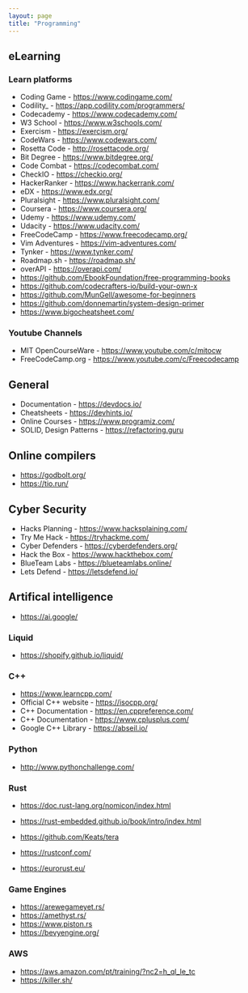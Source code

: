 ```yaml
---
layout: page
title: "Programming"
---
```


## eLearning

### Learn platforms

+ Coding Game - https://www.codingame.com/
+ Codility_ - https://app.codility.com/programmers/
+ Codecademy - https://www.codecademy.com/
+ W3 School - https://www.w3schools.com/
+ Exercism - https://exercism.org/
+ CodeWars - https://www.codewars.com/
+ Rosetta Code - http://rosettacode.org/
+ Bit Degree - https://www.bitdegree.org/
+ Code Combat - https://codecombat.com/
+ CheckIO - https://checkio.org/
+ HackerRanker - https://www.hackerrank.com/
+ eDX - https://www.edx.org/
+ Pluralsight - https://www.pluralsight.com/
+ Coursera - https://www.coursera.org/
+ Udemy - https://www.udemy.com/
+ Udacity - https://www.udacity.com/
+ FreeCodeCamp - https://www.freecodecamp.org/
+ Vim Adventures - https://vim-adventures.com/
+ Tynker - https://www.tynker.com/
+ Roadmap.sh - https://roadmap.sh/
+ overAPI - https://overapi.com/
+ https://github.com/EbookFoundation/free-programming-books
+ https://github.com/codecrafters-io/build-your-own-x
+ https://github.com/MunGell/awesome-for-beginners
+ https://github.com/donnemartin/system-design-primer
+ https://www.bigocheatsheet.com/

### Youtube Channels

+ MIT OpenCourseWare - https://www.youtube.com/c/mitocw
+ FreeCodeCamp.org - https://www.youtube.com/c/Freecodecamp

## General

+ Documentation - https://devdocs.io/
+ Cheatsheets - https://devhints.io/
+ Online Courses - https://www.programiz.com/
+ SOLID, Design Patterns - https://refactoring.guru

## Online compilers

+ https://godbolt.org/
+ https://tio.run/

## Cyber Security

+ Hacks Planning -  https://www.hacksplaining.com/
+ Try Me Hack - https://tryhackme.com/
+ Cyber Defenders - https://cyberdefenders.org/
+ Hack the Box - https://www.hackthebox.com/
+ BlueTeam Labs - https://blueteamlabs.online/
+ Lets Defend - https://letsdefend.io/

## Artifical intelligence 

+ https://ai.google/

### Liquid

+ https://shopify.github.io/liquid/


### C++

+ https://www.learncpp.com/
+ Official C++ website - https://isocpp.org/
+ C++ Documentation - https://en.cppreference.com/
+ C++ Documentation - https://www.cplusplus.com/
+ Google C++ Library - https://abseil.io/

### Python

+ http://www.pythonchallenge.com/

### Rust

* https://doc.rust-lang.org/nomicon/index.html
* https://rust-embedded.github.io/book/intro/index.html
* https://github.com/Keats/tera
  
* https://rustconf.com/
* https://eurorust.eu/


### Game Engines

* https://arewegameyet.rs/
* https://amethyst.rs/
* https://www.piston.rs
* https://bevyengine.org/

### AWS

+ https://aws.amazon.com/pt/training/?nc2=h_ql_le_tc
+ https://killer.sh/
